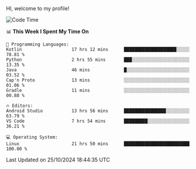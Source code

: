 HI, welcome to my profile!
<!--START_SECTION:waka-->
![Code Time](http://img.shields.io/badge/Code%20Time-1%2C932%20hrs%209%20mins-blue)

📊 **This Week I Spent My Time On** 

```text
💬 Programming Languages: 
Kotlin                   17 hrs 12 mins      ████████████████████░░░░░   78.81 % 
Python                   2 hrs 55 mins       ███░░░░░░░░░░░░░░░░░░░░░░   13.35 % 
Java                     46 mins             █░░░░░░░░░░░░░░░░░░░░░░░░   03.52 % 
Cap'n Proto              13 mins             ░░░░░░░░░░░░░░░░░░░░░░░░░   01.06 % 
Gradle                   11 mins             ░░░░░░░░░░░░░░░░░░░░░░░░░   00.88 % 

🔥 Editors: 
Android Studio           13 hrs 56 mins      ████████████████░░░░░░░░░   63.79 % 
VS Code                  7 hrs 54 mins       █████████░░░░░░░░░░░░░░░░   36.21 % 

💻 Operating System: 
Linux                    21 hrs 50 mins      █████████████████████████   100.00 % 
```


 Last Updated on 25/10/2024 18:44:35 UTC
<!--END_SECTION:waka-->
